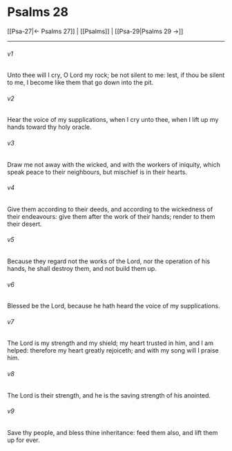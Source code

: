 # Psalms 28

[[Psa-27|← Psalms 27]] | [[Psalms]] | [[Psa-29|Psalms 29 →]]
***

###### v1
Unto thee will I cry, O Lord my rock; be not silent to me: lest, if thou be silent to me, I become like them that go down into the pit.
###### v2
Hear the voice of my supplications, when I cry unto thee, when I lift up my hands toward thy holy oracle.
###### v3
Draw me not away with the wicked, and with the workers of iniquity, which speak peace to their neighbours, but mischief is in their hearts.
###### v4
Give them according to their deeds, and according to the wickedness of their endeavours: give them after the work of their hands; render to them their desert.
###### v5
Because they regard not the works of the Lord, nor the operation of his hands, he shall destroy them, and not build them up.
###### v6
Blessed be the Lord, because he hath heard the voice of my supplications.
###### v7
The Lord is my strength and my shield; my heart trusted in him, and I am helped: therefore my heart greatly rejoiceth; and with my song will I praise him.
###### v8
The Lord is their strength, and he is the saving strength of his anointed.
###### v9
Save thy people, and bless thine inheritance: feed them also, and lift them up for ever. 

